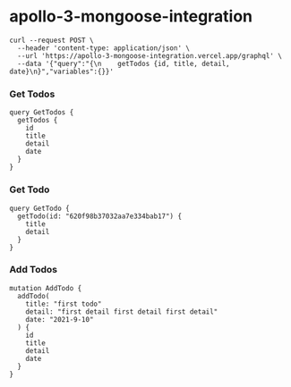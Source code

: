 # apollo-3-mongoose-integration

```
curl --request POST \
  --header 'content-type: application/json' \
  --url 'https://apollo-3-mongoose-integration.vercel.app/graphql' \
  --data '{"query":"{\n    getTodos {id, title, detail, date}\n}","variables":{}}'
```

### Get Todos

```
query GetTodos {
  getTodos {
    id
    title
    detail
    date
  }
}

```

### Get Todo

```
query GetTodo {
  getTodo(id: "620f98b37032aa7e334bab17") {
    title
    detail
  }
}

```

### Add Todos

```
mutation AddTodo {
  addTodo(
    title: "first todo"
    detail: "first detail first detail first detail"
    date: "2021-9-10"
  ) {
    id
    title
    detail
    date
  }
}
```
